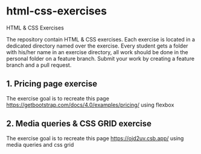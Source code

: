 # html-css-exercises
HTML &amp; CSS Exercises 

The repository contain HTML &amp; CSS exercises.
Each exercise is located in a dedicated directory named over the exercise.
Every student gets a folder with his/her name in an exercise directory, all work should be done in the personal folder on a feature branch.
Submit your work by creating a feature branch and a pull request.

## 1. Pricing page exercise
The exercise goal is to recreate this page https://getbootstrap.com/docs/4.0/examples/pricing/ using flexbox

## 2. Media queries & CSS GRID exercise 
The exercise goal is to recreate this page https://ojd2uv.csb.app/ using media queries and css grid


